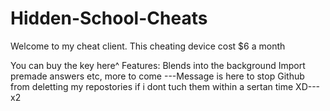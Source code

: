 # Hidden-School-Cheats
Welcome to my cheat client. This cheating device cost $6 a month

You can buy the key here^
Features:
Blends into the background
Import premade answers
etc, more to come
---Message is here to stop Github from deletting my repostories if i dont tuch them within a sertan time XD--- x2
